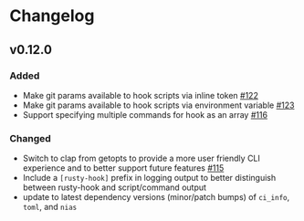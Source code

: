 # Changelog

## v0.12.0

### Added
* Make git params available to hook scripts via inline token [#122](https://github.com/swellaby/rusty-hook/pull/122)
* Make git params available to hook scripts via environment variable [#123](https://github.com/swellaby/rusty-hook/pull/123)
* Support specifying multiple commands for hook as an array [#116](https://github.com/swellaby/rusty-hook/pull/116)

### Changed
* Switch to clap from getopts to provide a more user friendly CLI experience and to better support future features [#115](https://github.com/swellaby/rusty-hook/pull/115)
* Include a `[rusty-hook]` prefix in logging output to better distinguish between rusty-hook and script/command output
* update to latest dependency versions (minor/patch bumps) of `ci_info`, `toml`, and `nias`
